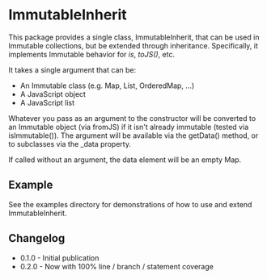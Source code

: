ImmutableInherit
================

This package provides a single class, ImmutableInherit, that can be used 
in Immutable collections, but be extended through inheritance. Specifically,
it implements Immutable behavior for *is*, *toJS()*, etc.

It takes a single argument that can be:

* An Immutable class (e.g. Map, List, OrderedMap, ...)
* A JavaScript object
* A JavaScript list

Whatever you pass as an argument to the constructor will be converted to an
Immutable object (via fromJS) if it isn't already immutable (tested via 
isImmutable()). The argument will be available via the getData() method,
or to subclasses via the _data property.

If called without an argument, the data element will be an empty Map.

Example
-------

See the examples directory for demonstrations of how to use and extend
ImmutableInherit.

Changelog
---------
* 0.1.0 - Initial publication
* 0.2.0 - Now with 100% line / branch / statement coverage
